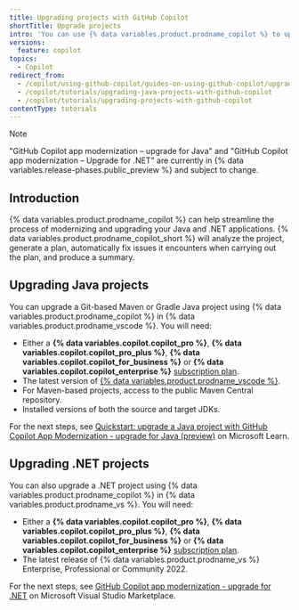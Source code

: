 ```yaml
---
title: Upgrading projects with GitHub Copilot
shortTitle: Upgrade projects
intro: 'You can use {% data variables.product.prodname_copilot %} to upgrade your Maven and Gradle Java applications and .NET applications.'
versions:
  feature: copilot
topics:
  - Copilot
redirect_from:
  - /copilot/using-github-copilot/guides-on-using-github-copilot/upgrading-java-projects-with-github-copilot
  - /copilot/tutorials/upgrading-java-projects-with-github-copilot
  - /copilot/tutorials/upgrading-projects-with-github-copilot
contentType: tutorials
---
```


> [!NOTE]
> "GitHub Copilot app modernization – upgrade for Java" and "GitHub Copilot app modernization – Upgrade for .NET" are currently in {% data variables.release-phases.public_preview %} and subject to change.

## Introduction

{% data variables.product.prodname_copilot %} can help streamline the process of modernizing and upgrading your Java and .NET applications. {% data variables.product.prodname_copilot_short %} will analyze the project, generate a plan, automatically fix issues it encounters when carrying out the plan, and produce a summary.

## Upgrading Java projects

You can upgrade a Git-based Maven or Gradle Java project using {% data variables.product.prodname_copilot %} in {% data variables.product.prodname_vscode %}. You will need:

* Either a **{% data variables.copilot.copilot_pro %}**, **{% data variables.copilot.copilot_pro_plus %}**, **{% data variables.copilot.copilot_for_business %}** or **{% data variables.copilot.copilot_enterprise %}** [subscription plan](/copilot/about-github-copilot/subscription-plans-for-github-copilot).
* The latest version of [{% data variables.product.prodname_vscode %}](https://code.visualstudio.com/).
* For Maven-based projects, access to the public Maven Central repository.
* Installed versions of both the source and target JDKs.

For the next steps, see [Quickstart: upgrade a Java project with GitHub Copilot App Modernization - upgrade for Java (preview)](https://learn.microsoft.com/en-gb/java/upgrade/quickstart-upgrade) on Microsoft Learn.

## Upgrading .NET projects

You can also upgrade a .NET project using {% data variables.product.prodname_copilot %} in {% data variables.product.prodname_vs %}. You will need:

* Either a **{% data variables.copilot.copilot_pro %}**, **{% data variables.copilot.copilot_pro_plus %}**, **{% data variables.copilot.copilot_for_business %}** or **{% data variables.copilot.copilot_enterprise %}** [subscription plan](/copilot/about-github-copilot/subscription-plans-for-github-copilot).
* The latest release of {% data variables.product.prodname_vs %} Enterprise, Professional or Community 2022.

For the next steps, see [GitHub Copilot app modernization - upgrade for .NET](https://marketplace.visualstudio.com/items?itemName=ms-appmod.dotnet-modernization) on Microsoft Visual Studio Marketplace.
